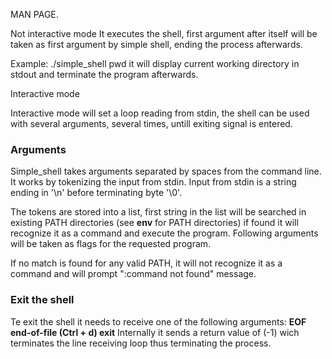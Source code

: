 MAN PAGE.

Not interactive mode
It executes the shell, first argument after itself will be taken as first argument by simple shell, ending the process afterwards.

Example: ./simple_shell pwd
it will display current working directory in stdout and terminate the program afterwards.

Interactive mode</h3>

Interactive mode will set a loop reading from stdin, the shell can be used with several arguments, several times, untill exiting signal is entered.


<h3>Arguments</h3>
Simple_shell takes arguments separated by spaces from the command line. It works by tokenizing the input from stdin. Input from stdin is a string ending in '\n' before terminating byte '\0'.

The tokens are stored into a list, first string in the list will be searched in existing PATH directories (see <b>env</b> for PATH directories) if found it will recognize it as a command and execute the program. Following arguments will be taken as flags for the requested program.

If no match is found for any valid PATH, it will not recognize it as a command and will prompt ":command not found" message.


<h3>Exit the shell</h3>
Te exit the shell it needs to receive one of the following arguments:
<b>EOF
end-of-file
(Ctrl + d)
exit</b>
Internally it sends a return value of (-1) wich terminates the line receiving loop thus terminating the process.


